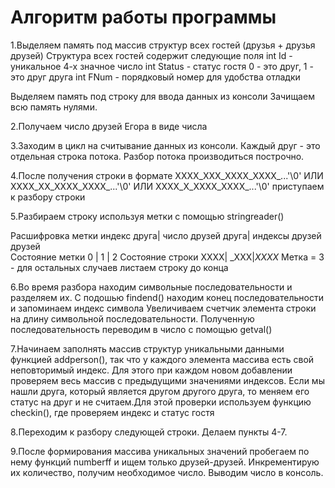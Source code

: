# Алгоритм работы программы

1.Выделяем память под массив структур всех гостей (друзья + друзья друзей)
  Структура всех гостей содержит следующие поля
  int Id - уникальное 4-х значное число
  int Status -  статус гостя 0 - это друг, 1 - это друг друга
  int FNum - порядковый номер для удобства отладки

  Выделяем память под строку для ввода данных из консоли
  Зачищаем всю память нулями.

2.Получаем число друзей Егора в виде числа

3.Заходим в цикл на считывание данных из консоли.
  Каждый друг - это отдельная строка потока. 
  Разбор потока производиться построчно.

4.После получения строки в формате
ХХХХ_ХХХ_ХХХХ_ХХХХ_...'\0' ИЛИ
ХХХХ_ХХ_ХХХХ_ХХХХ_...'\0' ИЛИ
ХХХХ_Х_ХХХХ_ХХХХ_...'\0'
приступаем к разбору строки

5.Разбираем строку используя метки с помощью stringreader()

Расшифровка метки   индекс друга| число друзей друга| индексы друзей друзей		
Состояние метки	   	   0    |        1          | 		2
Состояние строки	    XXXX|               _XXX|_XXXX_
Метка = 3 - для остальных случаев листаем строку до конца

6.Во время разбора находим символьные последовательности и разделяем их.
С подошью findend() находим конец последовательности и запоминаем индекс символа
Увеличиваем счетчик элемента строки на длину символьной последовательности.
Полученную последовательность переводим в число с помощью getval()

7.Начинаем заполнять массив структур уникальными данными
функцией addperson(), так что у каждого элемента массива есть свой неповторимый
индекс. Для этого при каждом новом добавлении проверяем весь массив с предыдущими
значениями индексов. Если мы нашли друга, который является другом другого друга,
то меняем его статус на друг и не считаем.Для этой проверки используем функцию checkin(),
где проверяем индекс и статус гостя

8.Переходим к разбору следующей строки. Делаем пункты 4-7.

9.После формирования массива уникальных значений пробегаем по нему функций
numberff и ищем только друзей-друзей. 
Инкрементирую их количество, получим необходимое число. Выводим число в консоль.
